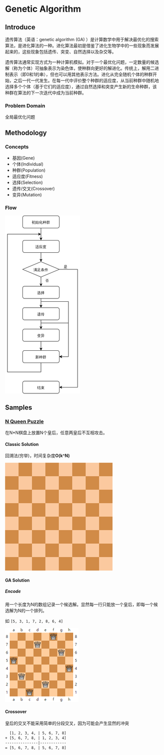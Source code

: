 # Genetic Algorithm

## Introduce

遗传算法（英语：genetic algorithm (GA) ）是计算数学中用于解决最优化的搜索算法，是进化算法的一种。进化算法最初是借鉴了进化生物学中的一些现象而发展起来的，这些现象包括遗传、突变、自然选择以及杂交等。

遗传算法通常实现方式为一种计算机模拟。对于一个最优化问题，一定数量的候选解（称为个体）可抽象表示为染色体，使种群向更好的解进化。传统上，解用二进制表示（即0和1的串），但也可以用其他表示方法。进化从完全随机个体的种群开始，之后一代一代发生。在每一代中评价整个种群的适应度，从当前种群中随机地选择多个个体（基于它们的适应度），通过自然选择和突变产生新的生命种群，该种群在算法的下一次迭代中成为当前种群。

### Problem Domain

全局最优化问题

## Methodology

### Concepts

- 基因(Gene)
- 个体(Individual)
- 种群(Population)
- 适应度(Fitness)
- 选择(Selection)
- 遗传/交叉(Crossover)
- 变异(Mutation)

### Flow

![ga.png](ga.png)

## Samples

### [N Queen Puzzle](https://en.wikipedia.org/wiki/Eight_queens_puzzle)

在N*N棋盘上放置N个皇后，任意两皇后不互相攻击。

#### Classic Solution

回溯法(穷举)，时间复杂度**O(k^N)**

![8-queens.gif](Eight-queens-animation.gif)

#### GA Solution

##### Encode

用一个长度为N的数组记录一个候选解。显然每一行只能放一个皇后，即每一个候选解为N的一个排列。

如 `[5, 3, 1, 7, 2, 8, 6, 4]`

![8-queens.png](8-queens.png)

#### Crossover

皇后的交叉不能采用简单的分段交叉，因为可能会产生显然的冲突

```
  [1, 2, 3, 4, | 5, 6, 7, 8]
+ [5, 6, 7, 8, | 1, 2, 3, 4]
---------------|------------
= [5, 6, 7, 8, | 5, 6, 7, 8]
```

